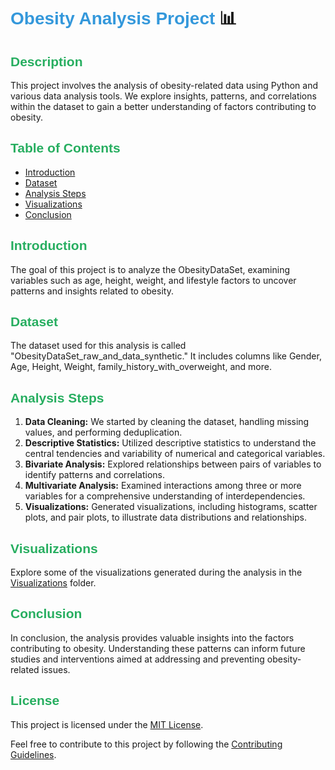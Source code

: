 # <span style="color: #3498db; font-family: 'Arial';">Obesity Analysis Project</span> 📊

## <span style="color: #27ae60; font-family: 'Arial';">Description</span>
This project involves the analysis of obesity-related data using Python and various data analysis tools. We explore insights, patterns, and correlations within the dataset to gain a better understanding of factors contributing to obesity.

## <span style="color: #27ae60; font-family: 'Arial';">Table of Contents</span>
- [Introduction](#introduction)
- [Dataset](#dataset)
- [Analysis Steps](#analysis-steps)
- [Visualizations](#visualizations)
- [Conclusion](#conclusion)

## <span style="color: #27ae60; font-family: 'Arial';">Introduction</span>
The goal of this project is to analyze the ObesityDataSet, examining variables such as age, height, weight, and lifestyle factors to uncover patterns and insights related to obesity.

## <span style="color: #27ae60; font-family: 'Arial';">Dataset</span>
The dataset used for this analysis is called "ObesityDataSet_raw_and_data_synthetic." It includes columns like Gender, Age, Height, Weight, family_history_with_overweight, and more.

## <span style="color: #27ae60; font-family: 'Arial';">Analysis Steps</span>
1. **Data Cleaning:** We started by cleaning the dataset, handling missing values, and performing deduplication.
2. **Descriptive Statistics:** Utilized descriptive statistics to understand the central tendencies and variability of numerical and categorical variables.
3. **Bivariate Analysis:** Explored relationships between pairs of variables to identify patterns and correlations.
4. **Multivariate Analysis:** Examined interactions among three or more variables for a comprehensive understanding of interdependencies.
5. **Visualizations:** Generated visualizations, including histograms, scatter plots, and pair plots, to illustrate data distributions and relationships.

## <span style="color: #27ae60; font-family: 'Arial';">Visualizations</span>
Explore some of the visualizations generated during the analysis in the [Visualizations](visualizations/) folder.

## <span style="color: #27ae60; font-family: 'Arial';">Conclusion</span>
In conclusion, the analysis provides valuable insights into the factors contributing to obesity. Understanding these patterns can inform future studies and interventions aimed at addressing and preventing obesity-related issues.

## <span style="color: #27ae60; font-family: 'Arial';">License</span>
This project is licensed under the [MIT License](LICENSE).

Feel free to contribute to this project by following the [Contributing Guidelines](CONTRIBUTING.md).


